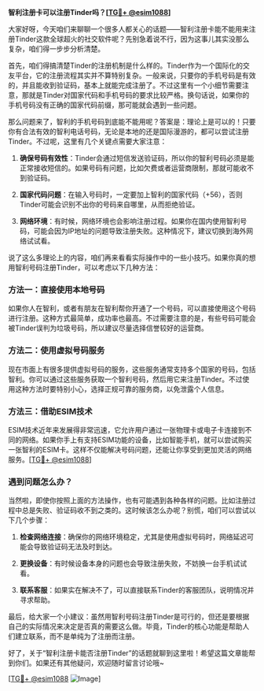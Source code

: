 **智利注册卡可以注册Tinder吗？[[TG💪+ @esim1088](https://t.me/s/esim1088)]**

大家好呀，今天咱们来聊聊一个很多人都关心的话题——智利注册卡能不能用来注册Tinder这款全球超火的社交软件呢？先别急着说不行，因为这事儿其实没那么复杂，咱们得一步步分析清楚。

首先，咱们得搞清楚Tinder的注册机制是什么样的。Tinder作为一个国际化的交友平台，它的注册流程其实并不算特别复杂。一般来说，只要你的手机号码是有效的，并且能收到验证码，基本上就能完成注册了。不过这里有一个小细节需要注意，那就是Tinder对国家代码和手机号码的要求比较严格。换句话说，如果你的手机号码没有正确的国家代码前缀，那可能就会遇到一些问题。

那么问题来了，智利的手机号码到底能不能用呢？答案是：理论上是可以的！只要你有合法有效的智利电话号码，无论是本地的还是国际漫游的，都可以尝试注册Tinder。不过呢，这里有几个关键点需要大家注意：

1. **确保号码有效性**：Tinder会通过短信发送验证码，所以你的智利号码必须是能正常接收短信的。如果号码有问题，比如欠费或者运营商限制，那就可能收不到验证码。
   
2. **国家代码问题**：在输入号码时，一定要加上智利的国家代码（+56），否则Tinder可能会识别不出你的号码来自哪里，从而拒绝验证。

3. **网络环境**：有时候，网络环境也会影响注册过程。如果你在国内使用智利号码，可能会因为IP地址的问题导致注册失败。这种情况下，建议切换到海外网络试试看。

说了这么多理论上的内容，咱们再来看看实际操作中的一些小技巧。如果你真的想用智利号码注册Tinder，可以考虑以下几种方法：

### 方法一：直接使用本地号码

如果你人在智利，或者有朋友在智利帮你开通了一个号码，可以直接使用这个号码进行注册。这种方式最简单，成功率也最高。不过需要注意的是，有些号码可能会被Tinder误判为垃圾号码，所以建议尽量选择信誉较好的运营商。

### 方法二：使用虚拟号码服务

现在市面上有很多提供虚拟号码的服务，这些服务通常支持多个国家的号码，包括智利。你可以通过这些服务获取一个智利号码，然后用它来注册Tinder。不过使用这种方法时要特别小心，选择正规可靠的服务商，以免泄露个人信息。

### 方法三：借助ESIM技术

ESIM技术近年来发展得非常迅速，它允许用户通过一张物理卡或电子卡连接到不同的网络。如果你手上有支持ESIM功能的设备，比如智能手机，就可以尝试购买一张智利的ESIM卡。这样不仅能解决号码问题，还能让你享受到更加灵活的网络服务。[[TG💪+ @esim1088](https://t.me/s/esim1088)]

### 遇到问题怎么办？

当然啦，即使你按照上面的方法操作，也有可能遇到各种各样的问题。比如注册过程中总是失败、验证码收不到之类的。这时候该怎么办呢？别慌，咱们可以尝试以下几个步骤：

1. **检查网络连接**：确保你的网络环境稳定，尤其是使用虚拟号码时，网络延迟可能会导致验证码无法及时到达。

2. **更换设备**：有时候设备本身的问题也会导致注册失败，不妨换一台手机试试看。

3. **联系客服**：如果实在解决不了，可以直接联系Tinder的客服团队，说明情况并寻求帮助。

最后，给大家一个小建议：虽然用智利号码注册Tinder是可行的，但还是要根据自己的实际情况来决定是否真的需要这么做。毕竟，Tinder的核心功能是帮助人们建立联系，而不是单纯为了注册而注册。

好了，关于“智利注册卡能否注册Tinder”的话题就聊到这里啦！希望这篇文章能帮到你们。如果还有其他疑问，欢迎随时留言讨论哦~ 

[[TG💪+ @esim1088](https://t.me/s/esim1088) ![Image](https://i.postimg.cc/4NQfJmqS/Snipaste-2025-05-13-00-14-12.png)]